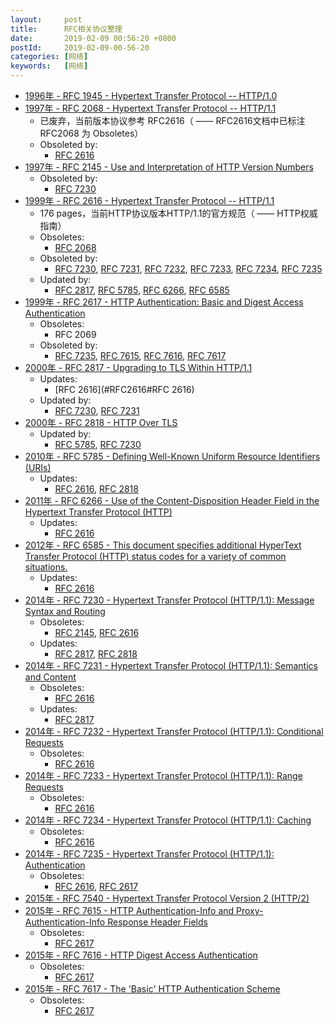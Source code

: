 ```yaml
---
layout:     post
title:      RFC相关协议整理
date:       2019-02-09 00:56:20 +0800
postId:     2019-02-09-00-56-20
categories: [网络]
keywords:   [网络]
---
```


- <span id="RFC1945">[1996年 - RFC 1945 - Hypertext Transfer Protocol -- HTTP/1.0](https://www.rfc-editor.org/info/rfc1945)</span>
- <span id="RFC2068">[1997年 - RFC 2068 - Hypertext Transfer Protocol -- HTTP/1.1](https://www.rfc-editor.org/info/rfc2068)</span>
    - 已废弃，当前版本协议参考 RFC2616（ —— RFC2616文档中已标注 RFC2068 为 Obsoletes）
    - Obsoleted by:
        - [RFC 2616](#RFC2616)
- <span id="RFC2145">[1997年 - RFC 2145 - Use and Interpretation of HTTP Version Numbers](https://www.rfc-editor.org/info/rfc2145)</span>
    - Obsoleted by:
        - [RFC 7230](#RFC7230)
- <span id="RFC2616">[1999年 - RFC 2616 - Hypertext Transfer Protocol -- HTTP/1.1](https://www.rfc-editor.org/info/rfc2616)</span>
    - 176 pages，当前HTTP协议版本HTTP/1.1的官方规范（ —— HTTP权威指南）
    - Obsoletes:
        - [RFC 2068](#RFC2068)
    - Obsoleted by:
        - [RFC 7230](#RFC7230), [RFC 7231](#RFC7231), [RFC 7232](#RFC7232), [RFC 7233](#RFC7233), [RFC 7234](#RFC7234), [RFC 7235](#RFC7235)
    - Updated by:
        - [RFC 2817](#RFC2817), [RFC 5785](#RFC5785), [RFC 6266](#RFC6266), [RFC 6585](#RFC6585)
- <span id="RFC2617">[1999年 - RFC 2617 - HTTP Authentication: Basic and Digest Access Authentication](https://www.rfc-editor.org/info/rfc2617)</span>
    - Obsoletes:
        - RFC 2069
    - Obsoleted by:
        - [RFC 7235](#RFC7235), [RFC 7615](#RFC7615), [RFC 7616](#RFC7616), [RFC 7617](#RFC7617)
- <span id="RFC2817">[2000年 - RFC 2817 - Upgrading to TLS Within HTTP/1.1](https://www.rfc-editor.org/info/rfc2817)</span>
    - Updates:
        - [RFC 2616](#RFC2616#RFC 2616)
    - Updated by:
        - [RFC 7230](#RFC7230), [RFC 7231](#RFC7231)
- <span id="RFC2818">[2000年 - RFC 2818 - HTTP Over TLS](https://www.rfc-editor.org/info/rfc2818)</span>
    - Updated by:
        - [RFC 5785](#RFC5785), [RFC 7230](#RFC7230)
- <span id="RFC5785">[2010年 - RFC 5785 - Defining Well-Known Uniform Resource Identifiers (URIs)](https://www.rfc-editor.org/info/rfc5785)</span>
    - Updates:
        - [RFC 2616](#RFC2616), [RFC 2818](#RFC2818)
- <span id="RFC6266">[2011年 - RFC 6266 - Use of the Content-Disposition Header Field in the Hypertext Transfer Protocol (HTTP)](https://www.rfc-editor.org/info/rfc6266)</span>
    - Updates:
        - [RFC 2616](#RFC2616)
- <span id="RFC6585">[2012年 - RFC 6585 - This document specifies additional HyperText Transfer Protocol (HTTP) status codes for a variety of common situations.](https://www.rfc-editor.org/info/rfc6585)</span>
    - Updates:
        - [RFC 2616](#RFC2616)
- <span id="RFC7230">[2014年 - RFC 7230 - Hypertext Transfer Protocol (HTTP/1.1): Message Syntax and Routing](https://www.rfc-editor.org/info/rfc7230)</span>
    - Obsoletes:
        - [RFC 2145](#RFC2145), [RFC 2616](#RFC2616)
    - Updates:
        - [RFC 2817](#RFC2817), [RFC 2818](#RFC2818)
- <span id="RFC7231">[2014年 - RFC 7231 - Hypertext Transfer Protocol (HTTP/1.1): Semantics and Content](https://www.rfc-editor.org/info/rfc7231)</span>
    - Obsoletes:
        - [RFC 2616](#RFC2616)
    - Updates:
        - [RFC 2817](#RFC2817)
- <span id="RFC7232">[2014年 - RFC 7232 - Hypertext Transfer Protocol (HTTP/1.1): Conditional Requests](https://www.rfc-editor.org/info/rfc7232)</span>
    - Obsoletes:
        - [RFC 2616](#RFC2616)
- <span id="RFC7233">[2014年 - RFC 7233 - Hypertext Transfer Protocol (HTTP/1.1): Range Requests](https://www.rfc-editor.org/info/rfc7233)</span>
    - Obsoletes:
        - [RFC 2616](#RFC2616)
- <span id="RFC7234">[2014年 - RFC 7234 - Hypertext Transfer Protocol (HTTP/1.1): Caching](https://www.rfc-editor.org/info/rfc7234)</span>
    - Obsoletes:
        - [RFC 2616](#RFC2616)
- <span id="RFC7235">[2014年 - RFC 7235 - Hypertext Transfer Protocol (HTTP/1.1): Authentication](https://www.rfc-editor.org/info/rfc7235)</span>
    - Obsoletes:
        - [RFC 2616](#RFC2616), [RFC 2617](#RFC2617)
- <span id="RFC7540">[2015年 - RFC 7540 - Hypertext Transfer Protocol Version 2 (HTTP/2)](https://www.rfc-editor.org/info/rfc7540)</span>
- <span id="RFC7615">[2015年 - RFC 7615 - HTTP Authentication-Info and Proxy-Authentication-Info Response Header Fields](https://www.rfc-editor.org/info/rfc7615)</span>
    - Obsoletes:
        - [RFC 2617](#RFC2617)
- <span id="RFC7616">[2015年 - RFC 7616 - HTTP Digest Access Authentication](https://www.rfc-editor.org/info/rfc7616)</span>
    - Obsoletes:
        - [RFC 2617](#RFC2617)
- <span id="RFC7617">[2015年 - RFC 7617 - The 'Basic' HTTP Authentication Scheme](https://www.rfc-editor.org/info/rfc7617)</span>
    - Obsoletes:
        - [RFC 2617](#RFC2617)
